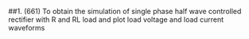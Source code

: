 ##1. (661) To obtain the simulation of single phase half wave controlled rectifier with R and RL load and plot load voltage and load current waveforms
